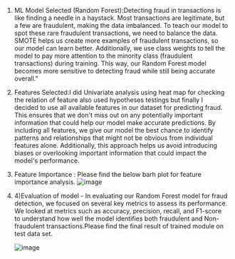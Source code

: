 1) ML Model Selected (Random Forest):Detecting fraud in transactions is like finding a needle in a haystack. Most transactions are legitimate, but a few are fraudulent, making the data imbalanced. To teach our model to spot these rare fraudulent transactions, we need to balance the data. SMOTE helps us create more examples of fraudulent transactions, so our model can learn better. Additionally, we use class weights to tell the model to pay more attention to the minority class (fraudulent transactions) during training. This way, our Random Forest model becomes more sensitive to detecting fraud while still being accurate overall."
2) Features Selected:I did Univariate analysis using heat map for checking the relation of feature also used hypotheses testings but finally I decided to use all available features in our dataset for predicting fraud. This ensures that we don't miss out on any potentially important information that could help our model make accurate predictions. By including all features, we give our model the best chance to identify patterns and relationships that might not be obvious from individual features alone. Additionally, this approach helps us avoid introducing biases or overlooking important information that could impact the model's performance.
3) Feature Importance : Please find the below barh plot for feature importance analysis.
    ![image](https://github.com/sagar0930/FraudTransaction/assets/103502762/45aed527-e521-4923-b21a-cefbda91df0d)


5) 4)Evaluation of model - In evaluating our Random Forest model for fraud detection, we focused on several key metrics to assess its performance. We looked at metrics such as accuracy, precision, recall, and F1-score to understand how well the model identifies both fraudulent and Non-fraudulent transactions.Please find the final result of trained module on test data set.
   
   ![image](https://github.com/sagar0930/FraudTransaction/assets/103502762/b6a87e89-8990-49d2-91f0-009a4b4e6d19)


